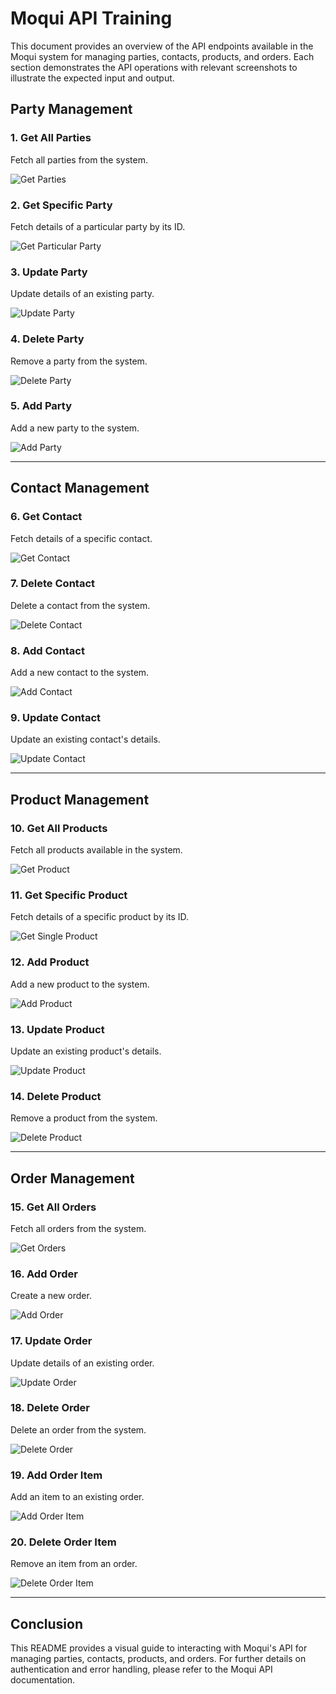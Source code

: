 # Moqui API Training

This document provides an overview of the API endpoints available in the Moqui system for managing parties, contacts, products, and orders. Each section demonstrates the API operations with relevant screenshots to illustrate the expected input and output.


## Party Management

### 1. Get All Parties
Fetch all parties from the system.

![Get Parties](img/img_4.png)

### 2. Get Specific Party
Fetch details of a particular party by its ID.

![Get Particular Party](img/img_5.png)

### 3. Update Party
Update details of an existing party.

![Update Party](img/img_6.png)

### 4. Delete Party
Remove a party from the system.

![Delete Party](img/img_7.png)

### 5. Add Party
Add a new party to the system.

![Add Party](img/img_9.png)

---

## Contact Management

### 6. Get Contact
Fetch details of a specific contact.

![Get Contact](img/img_10.png)

### 7. Delete Contact
Delete a contact from the system.

![Delete Contact](img/img_11.png)

### 8. Add Contact
Add a new contact to the system.

![Add Contact](img/img_12.png)

### 9. Update Contact
Update an existing contact's details.

![Update Contact](img/img_13.png)

---

## Product Management

### 10. Get All Products
Fetch all products available in the system.

![Get Product](img/img_15.png)

### 11. Get Specific Product
Fetch details of a specific product by its ID.

![Get Single Product](img/img_18.png)

### 12. Add Product
Add a new product to the system.

![Add Product](img/img_16.png)

### 13. Update Product
Update an existing product's details.

![Update Product](img/img_17.png)

### 14. Delete Product
Remove a product from the system.

![Delete Product](img/img_14.png)

---

## Order Management

### 15. Get All Orders
Fetch all orders from the system.

![Get Orders](img/img.png)

### 16. Add Order
Create a new order.

![Add Order](img/img_19.png)

### 17. Update Order
Update details of an existing order.

![Update Order](img/img_20.png)

### 18. Delete Order
Delete an order from the system.

![Delete Order](img/img_1.png)

### 19. Add Order Item
Add an item to an existing order.

![Add Order Item](img/img_21.png)

### 20. Delete Order Item
Remove an item from an order.

![Delete Order Item](img/img_22.png)

---

## Conclusion

This README provides a visual guide to interacting 
with Moqui's API for managing parties, contacts, products,
and orders. For further details on authentication and error
handling, please refer to the Moqui API documentation.
